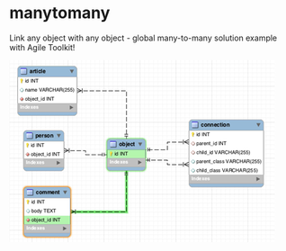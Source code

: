 manytomany
==========

Link any object with any object - global many-to-many solution example with Agile Toolkit!

![Screenshot](screenshot.png)

